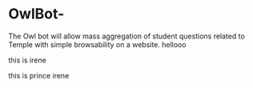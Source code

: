 # OwlBot-
The Owl bot will allow mass aggregation of student questions related to Temple with simple browsability on a website. 
hellooo

this is irene

this is prince 
irene

